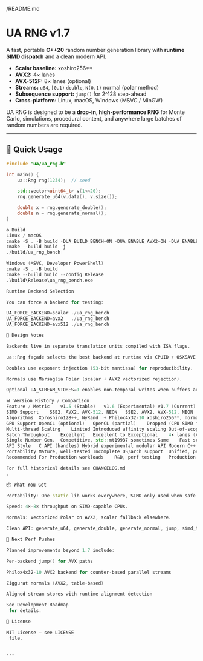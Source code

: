 /README.md
# UA RNG v1.7

A fast, portable **C++20** random number generation library with **runtime SIMD dispatch** and a clean modern API.

- **Scalar baseline:** xoshiro256**
- **AVX2:** 4× lanes
- **AVX-512F:** 8× lanes (optional)
- **Streams:** `u64`, `[0,1)` `double`, `N(0,1)` normal (polar method)
- **Subsequence support:** `jump()` for 2^128 step-ahead
- **Cross-platform:** Linux, macOS, Windows (MSVC / MinGW)

UA RNG is designed to be a **drop-in, high-performance RNG** for Monte Carlo, simulations, procedural content, and anywhere large batches of random numbers are required.

---

## 🚀 Quick Usage

```cpp
#include "ua/ua_rng.h"

int main() {
    ua::Rng rng(1234);  // seed

    std::vector<uint64_t> v(1<<20);
    rng.generate_u64(v.data(), v.size());

    double x = rng.generate_double();
    double n = rng.generate_normal();
}

⚙️ Build
Linux / macOS
cmake -S . -B build -DUA_BUILD_BENCH=ON -DUA_ENABLE_AVX2=ON -DUA_ENABLE_AVX512=ON
cmake --build build -j
./build/ua_rng_bench

Windows (MSVC, Developer PowerShell)
cmake -S . -B build
cmake --build build --config Release
.\build\Release\ua_rng_bench.exe

Runtime Backend Selection

You can force a backend for testing:

UA_FORCE_BACKEND=scalar ./ua_rng_bench
UA_FORCE_BACKEND=avx2   ./ua_rng_bench
UA_FORCE_BACKEND=avx512 ./ua_rng_bench

🎯 Design Notes

Backends live in separate translation units compiled with ISA flags.

ua::Rng façade selects the best backend at runtime via CPUID + OSXSAVE checks.

Doubles use exponent injection (53-bit mantissa) for reproducibility.

Normals use Marsaglia Polar (scalar + AVX2 vectorized rejection).

Optional UA_STREAM_STORES=1 enables non-temporal writes when buffers are aligned.

📊 Version History / Comparison
Feature / Metric	v1.5 (Stable)	v1.6 (Experimental)	v1.7 (Current)
SIMD Support	SSE2, AVX2, AVX-512, NEON	SSE2, AVX2, AVX-512, NEON	Scalar, AVX2, AVX-512F (runtime dispatch)
Algorithms	Xoroshiro128++, WyRand	+ Philox4x32-10	xoshiro256**, normals (Polar)
GPU Support	OpenCL (optional)	OpenCL (partial)	Dropped (CPU SIMD focus, revisit later)
Multi-thread Scaling	Limited	Introduced affinity scaling	Out-of-scope (batch SIMD focus)
Batch Throughput	Excellent	Excellent to Exceptional	4× lanes (AVX2), 8× lanes (AVX-512F)
Single Number Gen.	Competitive, std::mt19937 sometimes	Same	Fast scalar baseline + SIMD batch paths
API Style	C API (handles)	Hybrid experimental modular API	Modern C++ façade (ua::Rng)
Portability	Mature, well-tested	Incomplete OS/arch support	Unified, per-OS builds w/ runtime dispatch
Recommended For	Production workloads	R&D, perf testing	Production workloads needing portability + perf

For full historical details see CHANGELOG.md
.

📦 What You Get

Portability: One static lib works everywhere, SIMD only used when safe.

Speed: 4×–8× throughput on SIMD-capable CPUs.

Normals: Vectorized Polar on AVX2, scalar fallback elsewhere.

Clean API: generate_u64, generate_double, generate_normal, jump, simd_tier().

🔮 Next Perf Pushes

Planned improvements beyond 1.7 include:

Per-backend jump() for AVX paths

Philox4x32-10 AVX2 backend for counter-based parallel streams

Ziggurat normals (AVX2, table-based)

Aligned stream stores with runtime alignment detection

See Development Roadmap
 for details.

📜 License

MIT License – see LICENSE
 file.


---

